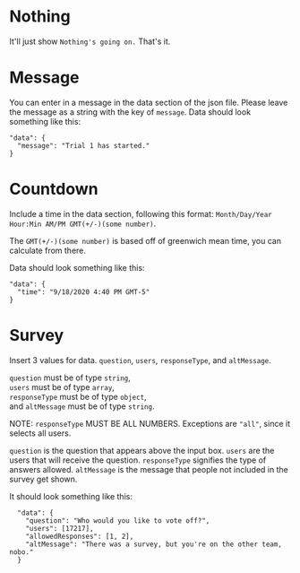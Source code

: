 # Nothing

It'll just show `Nothing's going on.` That's it.

# Message

You can enter in a message in the data section of the json file. Please leave the message as a string with the key of `message`.
Data should look something like this:

```
"data": {
  "message": "Trial 1 has started."
}
```

# Countdown

Include a time in the data section, following this format: `Month/Day/Year Hour:Min AM/PM GMT(+/-)(some number)`.

The `GMT(+/-)(some number)` is based off of greenwich mean time, you can calculate from there.

Data should look something like this:

```
"data": {
  "time": "9/18/2020 4:40 PM GMT-5"
}
```

# Survey

Insert 3 values for data. `question`, `users`, `responseType`, and `altMessage`.

`question` must be of type `string`, <br>
`users` must be of type `array`,<br>
`responseType` must be of type `object`,<br>
and `altMessage` must be of type `string`.

NOTE: `responseType` MUST BE ALL NUMBERS. Exceptions are `"all"`, since it selects all users.

`question` is the question that appears above the input box.
`users` are the users that will receive the question.
`responseType` signifies the type of answers allowed.
`altMessage` is the message that people not included in the survey get shown.

It should look something like this:

```
  "data": {
    "question": "Who would you like to vote off?",
    "users": [17217],
    "allowedResponses": [1, 2],
    "altMessage": "There was a survey, but you're on the other team, nobo."
  }
```
